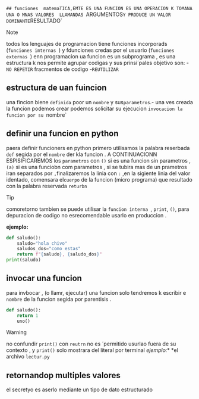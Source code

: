 `## funciones 
matemaTICA,EMTE ES UNA FUNCION ES UNA OPERACION K TOMANA UNA O MNAS VALORES  LLAMANDAS `ARGUMENTOS` Y PRODUCE UN VALOR DOMINANTE `RESULTADO` 
>[!NOTE]
todos los lenguajes de programacion tiene funciones incorporads (`funciones imternas `) y fdunciones credas por el usuario (`funciones externas `) 
enn programacion ua funcion es un subprograma , es una estructura k nos permite agrupar codigas y sus prinsi´pales objetivo son: 
-`NO REPETIR` fracmentos de codigo
-`REUTILIZAR`
## estructura de uan fuincion 
una fincion biene `definida` poor un `nombre` y sus`parametros`.-
una ves creada la funcion podemos crear podemos solicitar su ejecucion `invocacion la funcion por su `nombre`
## definir una funcion en python 
paera definir funcioners en python primero utilisamos la palabra reserbada `def` segida por el `nombre` der kla funcion  . A CONTINUACIONN ESPISIFICAREMOS 
los `parametros` con `()` si es una funcion sin parametros , `(a)` si es una funciobn com parametros , si se tubira mas de un prametros iran separados por 
`,`finalizaremos la linia con `:` ,en la sigiente linia del valor identado, comensara el`cuerpo` de la funcion (micro programa) que resultado con la palabra reservada `returbn`
>[!TIP]
comoretorno tambien se puede utilisar la `funcion interna `, `print`, `()`, para depuracion de codigo no esrecomendable usarlo en produccion . 

**ejemplo:**
```python
def saludo():
    saludo="hola chivo"
    saludos_dos="como estas"
    return f"{saludo}, {saludo_dos}"
print(saludo)
```

## invocar una funcion
para invbocar , (o llamr, ejecutar) una funcion solo tendremos k escribir e `nombre` de la funcion segida por parentisis .
```python
def saludo():
    return 1 
    uno()
```

>[!WARNING]
>no confundir `print()` con `reutrn` no es ´permitido usurlao fuera de su contexto , y `print()`  solo mostrara del literal por terminal
*ejemplo:**
*el archivo `lectur.py`
## retornandop multiples valores
el secretyo es aserlo mediante un tipo de dato estructurado 
```python
